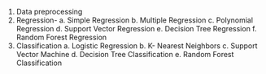 1. Data preprocessing
2. Regression- 
 a. Simple Regression
 b. Multiple Regression
 c. Polynomial Regression
 d. Support Vector Regression
 e. Decision Tree Regression
 f. Random Forest Regression
3. Classification
 a. Logistic Regression
 b. K- Nearest Neighbors
 c. Support Vector Machine
 d. Decision Tree Classification
 e. Random Forest Classification

